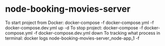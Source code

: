 # node-booking-movies-server

To start project from Docker: docker-compose -f docker-compose.yml -f docker-compose.dev.yml up -d
To stop project: docker-compose -f docker-compose.yml -f docker-compose.dev.yml down
To tracking what process in terminal: docker logs node-booking-movies-server_node-app_1 -f
